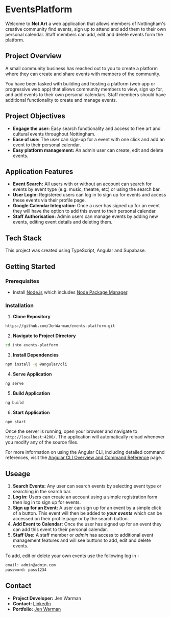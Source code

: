 # EventsPlatform

Welcome to **Not Art** a web application that allows members of Nottingham's creative community find events, sign up to attend and add them to their own personal calendar. Staff members can add, edit and delete events form the platform. 

## Project Overview 

A small community business has reached out to you to create a platform where they can create and share events with members of the community.

You have been tasked with building and hosting a platform (web app or progressive web app) that allows community members to view, sign up for, and add events to their own personal calendars. Staff members should have additional functionality to create and manage events.

## Project Objectives

- **Engage the user:** Easy search functionality and access to free art and cultural events throughout Nottingham. 
- **Ease of use:** The user can sign-up for a event with one click and add an event to their personal calendar.
- **Easy platform management:** An admin user can create, edit and delete events.

## Application Features

- **Event Search:** All users with or without an account can search for events by event type (e.g. music, theatre, etc) or using the search bar.
- **User Login:** Registered users can log in to sign up for events and access these events via their profile page. 
- **Google Calendar Integration:** Once a user has signed up for an event they will have the option to add this event to their personal calendar.
- **Staff Authorisation:** Admin users can manage events by adding new events, editing event details and deleting them.

## Tech Stack

This project was created using TypeScript, Angular and Supabase.

## Getting Started

### Prerequisites

- Install [Node.js](https://nodejs.org/) which includes [Node Package Manager](https://www.npmjs.com/get-npm).

### Installation 

1. **Clone Repository**

```bash
https://github.com/JenWarman/events-platform.git
```
2. **Navigate to Project Directory**

```bash
cd into events-platform
```
3. **Install Dependencies**

```bash
npm install -g @angular/cli
```
4. **Serve Application**

```bash
ng serve
```
5. **Build Application**

```bash
ng build
```

6. **Start Application**

```bash
npm start
```

Once the server is running, open your browser and navigate to `http://localhost:4200/`. The application will automatically reload whenever you modify any of the source files.

For more information on using the Angular CLI, including detailed command references, visit the [Angular CLI Overview and Command Reference](https://angular.dev/tools/cli) page.

## Useage

1. **Search Events:** Any user can search events by selecting event type or searching in the search bar.
2. **Log in:** Users can create an account using a simple registration form then log in to sign up for events.
3. **Sign up for an Event:** A user can sign up for an event by a simple click of a button. This event will then be added to ***your events*** which can be accessed on their profile page or by the search button. 
4. **Add Event to Calendar:** Once the user has signed up for an event they can add this event to their personal calendar. 
5. **Staff Use:** A staff member or *admin* has access to additional event management features and will see buttons to add, edit and delete events.

To add, edit or delete your own events use the following log in - 

```bash
email: admin@admin.com
password: pass1234
```

## Contact

- **Project Developer:** Jen Warman
- **Contact:** [LinkedIn](https://www.linkedin.com/in/jen-warman-38198a172/)
- **Portfolio:** [Jen Warman](https://jen-warman-portfolio.netlify.app/)